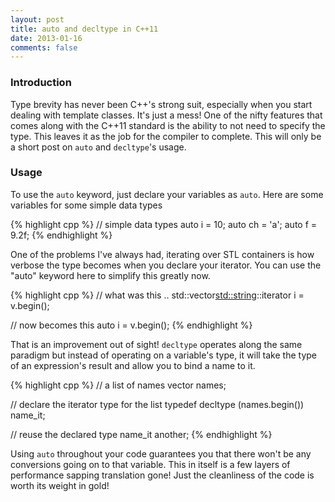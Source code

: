 ```yaml
---
layout: post
title: auto and decltype in C++11
date: 2013-01-16
comments: false
---
```


### Introduction

Type brevity has never been C++'s strong suit, especially when you start dealing with template classes. It's just a mess! One of the nifty features that comes along with the C++11 standard is the ability to not need to specify the type. This leaves it as the job for the compiler to complete. This will only be a short post on `auto` and `decltype`'s usage.

### Usage

To use the `auto` keyword, just declare your variables as `auto`. Here are some variables for some simple data types

{% highlight cpp %}
// simple data types
auto i = 10;
auto ch = 'a';
auto f = 9.2f;
{% endhighlight %}

One of the problems I've always had, iterating over STL containers is how verbose the type becomes when you declare your iterator. You can use the "auto" keyword here to simplify this greatly now.

{% highlight cpp %}
// what was this ..
std::vector<std::string>::iterator i = v.begin();

// now becomes this
auto i = v.begin();
{% endhighlight %}

That is an improvement out of sight! `decltype` operates along the same paradigm but instead of operating on a variable's type, it will take the type of an expression's result and allow you to bind a name to it.

{% highlight cpp %}
// a list of names
vector<string> names;

// declare the iterator type for the list
typedef decltype (names.begin()) name_it;

// reuse the declared type
name_it another;
{% endhighlight %}

Using `auto` throughout your code guarantees you that there won't be any conversions going on to that variable. This in itself is a few layers of performance sapping translation gone! Just the cleanliness of the code is worth its weight in gold!

